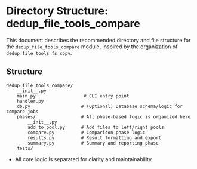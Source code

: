 # Directory Structure: dedup_file_tools_compare

This document describes the recommended directory and file structure for the `dedup_file_tools_compare` module, inspired by the organization of `dedup_file_tools_fs_copy`.

## Structure

```
dedup_file_tools_compare/
    __init__.py
    main.py                  # CLI entry point
    handler.py
    db.py                   # (Optional) Database schema/logic for compare jobs
    phases/                 # All phase-based logic is organized here
        __init__.py
        add_to_pool.py      # Add files to left/right pools
        compare.py          # Comparison phase logic
        results.py          # Result formatting and export
        summary.py          # Summary and reporting phase
    tests/
```

- All core logic is separated for clarity and maintainability.
